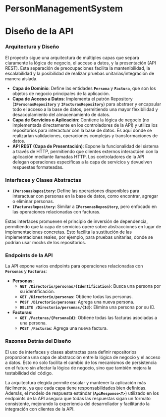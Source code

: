# PersonManagementSystem

# Diseño de la API

### **Arquitectura y Diseño**

El proyecto sigue una arquitectura de múltiples capas que separa claramente la lógica de negocio, el acceso a datos, y la presentación (API REST). Esta separación de preocupaciones facilita la mantenibilidad, la escalabilidad y la posibilidad de realizar pruebas unitarias/integración de manera aislada.

- **Capa de Dominio**: Define las entidades **`Persona`** y **`Factura`**, que son los objetos de negocio principales de la aplicación.
- **Capa de Acceso a Datos**: Implementa el patrón Repository (**`IPersonasRepository`** y **`IFacturasRepository`**) para abstraer y encapsular todo el acceso a la base de datos, permitiendo una mayor flexibilidad y desacoplamiento del almacenamiento de datos.
- **Capa de Servicios o Aplicación**: Contiene la lógica de negocio (no implementada directamente en los controladores de la API) y utiliza los repositorios para interactuar con la base de datos. Es aquí donde se realizarían validaciones, operaciones complejas y transformaciones de datos.
- **API REST (Capa de Presentación)**: Expone la funcionalidad del sistema a través de HTTP, permitiendo que clientes externos interactúen con la aplicación mediante llamadas HTTP. Los controladores de la API delegan operaciones específicas a la capa de servicios y devuelven respuestas formateadas.

### **Interfaces y Clases Abstractas**

- **`IPersonasRepository`**: Define las operaciones disponibles para interactuar con personas en la base de datos, como encontrar, agregar o eliminar personas.
- **`IFacturasRepository`**: Similar a **`IPersonasRepository`**, pero enfocado en las operaciones relacionadas con facturas.

Estas interfaces promueven el principio de inversión de dependencia, permitiendo que la capa de servicios opere sobre abstracciones en lugar de implementaciones concretas. Esto facilita la sustitución de las implementaciones reales, por ejemplo, para pruebas unitarias, donde se podrían usar mocks de los repositorios.

### **Endpoints de la API**

La API expone varios endpoints para operaciones relacionadas con **`Personas`** y **`Facturas`**:

- **Personas**:
    - **`GET /Directorio/personas/{Identification}`**: Busca una persona por su identificación.
    - **`GET /Directorio/personas`**: Obtiene todas las personas.
    - **`POST /Directorio/personas`**: Agrega una nueva persona.
    - **`DELETE /Directorio/personas/{Id}`**: Elimina una persona por su ID.
- **Facturas**:
    - **`GET /Facturas/{PersonaId}`**: Obtiene todas las facturas asociadas a una persona.
    - **`POST /Facturas`**: Agrega una nueva factura.

### **Razones Detrás del Diseño**

El uso de interfaces y clases abstractas para definir repositorios proporciona una capa de abstracción entre la lógica de negocio y el acceso a datos. Esto no solo facilita el cambio de los mecanismos de persistencia en el futuro sin afectar la lógica de negocio, sino que también mejora la testabilidad del código.

La arquitectura elegida permite escalar y mantener la aplicación más fácilmente, ya que cada capa tiene responsabilidades bien definidas. Además, el modelo de respuesta estándar (**`ApiResponse<T>`**) utilizado en los endpoints de la API asegura que todas las respuestas sigan un formato consistente, mejorando la experiencia del desarrollador y facilitando la integración con clientes de la API.